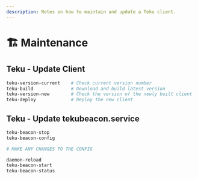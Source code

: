 ```yaml
---
description: Notes on how to maintain and update a Teku client.
---
```


# 🏗️ Maintenance

## Teku - Update Client

```bash
teku-version-current    # Check current version number
teku-build              # Download and build latest version
teku-version-new        # Check the version of the newly built client
teku-deploy             # Deploy the new client
```

## Teku - Update tekubeacon.service

```bash
teku-beacon-stop
teku-beacon-config

# MAKE ANY CHANGES TO THE CONFIG

daemon-reload
teku-beacon-start
teku-beacon-status
```
